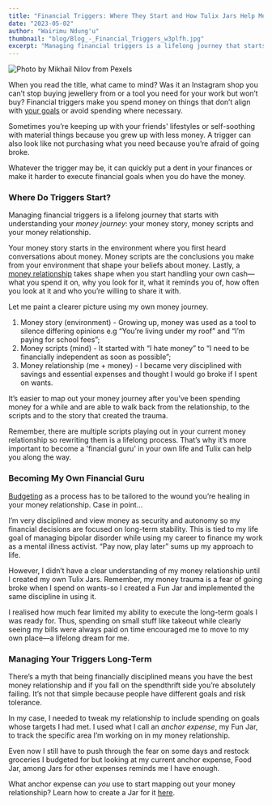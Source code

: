 ```yaml
---
title: "Financial Triggers: Where They Start and How Tulix Jars Help Me Manage Mine"
date: "2023-05-02"
author: "Wairimu Ndung'u"
thumbnail: "blog/Blog_-_Financial_Triggers_w3plfh.jpg"
excerpt: "Managing financial triggers is a lifelong journey that starts with understanding your money journey."
---
```


![Photo by Mikhail Nilov from Pexels](https://res.cloudinary.com/tulix/image/upload/w_717,c_fill/v1682687124/blog/Blog_-_Financial_Triggers_w3plfh.jpg "Photo of a woman holding a bank card while using her laptop computer.")

When you read the title, what came to mind? Was it an Instagram shop you can’t stop buying jewellery from or a tool you need for your work but won’t buy? Financial triggers make you spend money on things that don’t align with [your goals](https://www.tulix.app/blog/How-To-Set-Realistic-Financial-Goals-And-Stick-To-Them "Link to Tulix blog article on setting financial goals.") or avoid spending where necessary.

Sometimes you’re keeping up with your friends' lifestyles or self-soothing with material things because you grew up with less money. A trigger can also look like not purchasing what you need because you’re afraid of going broke.

Whatever the trigger may be, it can quickly put a dent in your finances or make it harder to execute financial goals when you do have the money.

### Where Do Triggers Start?

Managing financial triggers is a lifelong journey that starts with understanding your _money journey_: your money story, money scripts and your money relationship.

Your money story starts in the environment where you first heard conversations about money. Money scripts are the conclusions you make from your environment that shape your beliefs about money. Lastly, a [money relationship](https://www.tulix.app/blog/Five-Ways-To-Improve-Your-Relationship-With-Money "Link to Tulix blog article on improving your relationship with money.") takes shape when you start handling your own cash—what you spend it on, why you look for it, what it reminds you of, how often you look at it and who you’re willing to share it with.

Let me paint a clearer picture using my own money journey.

1. Money story (environment) - Growing up, money was used as a tool to silence differing opinions e.g “You’re living under my roof” and “I’m paying for school fees”;
2. Money scripts (mind) - It started with “I hate money” to “I need to be financially independent as soon as possible”;
3. Money relationship (me + money) - I became very disciplined with savings and essential expenses and thought I would go broke if I spent on wants.

It’s easier to map out your money journey after you’ve been spending money for a while and are able to walk back from the relationship, to the scripts and to the story that created the trauma.

Remember, there are multiple scripts playing out in your current money relationship so rewriting them is a lifelong process. That’s why it’s more important to become a 'financial guru' in your own life and Tulix can help you along the way.

### Becoming My Own Financial Guru

[Budgeting](https://www.tulix.app/blog/Budgeting-For-Joy-Using-Tulix-Jars "Link to Tulix blog article on budgeting.") as a process has to be tailored to the wound you’re healing in your money relationship. Case in point…

I’m very disciplined and view money as security and autonomy so my financial decisions are focused on long-term stability. This is tied to my life goal of managing bipolar disorder while using my career to finance my work as a mental illness activist. “Pay now, play later” sums up my approach to life.

However, I didn’t have a clear understanding of my money relationship until I created my own Tulix Jars. Remember, my money trauma is a fear of going broke when I spend on wants-so I created a Fun Jar and implemented the same discipline in using it.

I realised how much fear limited my ability to execute the long-term goals I was ready for. Thus, spending on small stuff like takeout while clearly seeing my bills were always paid on time encouraged me to move to my own place—a lifelong dream for me.

### Managing Your Triggers Long-Term

There’s a myth that being financially disciplined means you have the best money relationship and if you fall on the spendthrift side you’re absolutely failing. It’s not that simple because people have different goals and risk tolerance.

In my case, I needed to tweak my relationship to include spending on goals whose targets I had met. I used what I call an _anchor expense_, my Fun Jar, to track the specific area I’m working on in my money relationship.

Even now I still have to push through the fear on some days and restock groceries I budgeted for but looking at my current anchor expense, Food Jar, among Jars for other expenses reminds me I have enough.

What anchor expense can _you_ use to start mapping out your money relationship? Learn how to create a Jar for it [here](https://www.tulix.app/jars).
